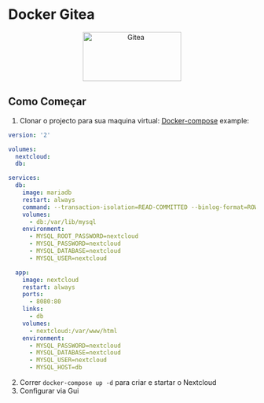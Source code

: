 # Docker Gitea

<p align="center">
<a href="https://nextcloud.com/"><img src="https://download.logo.wine/logo/Nextcloud/Nextcloud-Logo.wine.png" width="200" height="100" alt="Gitea"></a><br/>
</p>


## Como Começar

1. Clonar o projecto para sua maquina virtual:
[Docker-compose](https://docs.docker.com/compose/install/) example:

```yaml
version: '2'

volumes:
  nextcloud:
  db:

services:
  db:
    image: mariadb
    restart: always
    command: --transaction-isolation=READ-COMMITTED --binlog-format=ROW --innodb-file-per-table=1 --skip-innodb-read-only-compressed
    volumes:
      - db:/var/lib/mysql
    environment:
      - MYSQL_ROOT_PASSWORD=nextcloud
      - MYSQL_PASSWORD=nextcloud
      - MYSQL_DATABASE=nextcloud
      - MYSQL_USER=nextcloud

  app:
    image: nextcloud
    restart: always
    ports:
      - 8080:80
    links:
      - db
    volumes:
      - nextcloud:/var/www/html
    environment:
      - MYSQL_PASSWORD=nextcloud
      - MYSQL_DATABASE=nextcloud
      - MYSQL_USER=nextcloud
      - MYSQL_HOST=db
```
2. Correr `docker-compose up -d` para criar e startar o Nextcloud
3. Configurar via Gui
